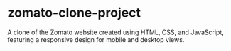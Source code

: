 # zomato-clone-project
A clone of the Zomato website created using HTML, CSS, and JavaScript, featuring a responsive design for mobile and desktop views.
